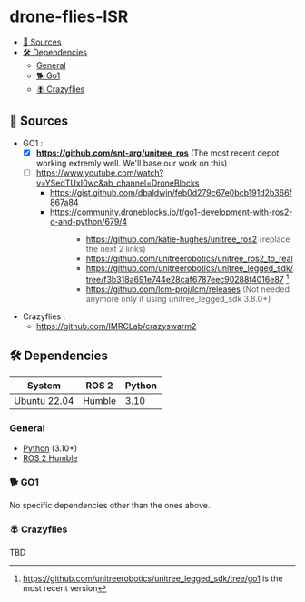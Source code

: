 # drone-flies-ISR

- [📰 Sources](#sources)
- [🛠️ Dependencies](#dependencies)
  - [General](#dependencies-general)
  - [🐕 Go1](#dependencies-go1)
  - [🪰 Crazyflies](#dependencies-flies)

## 📰 Sources <a id="sources"></a>

- GO1 :
  - [x] **https://github.com/snt-arg/unitree_ros** (The most recent depot working extremly well. We'll base our work on this)
  - [ ] https://www.youtube.com/watch?v=YSedTUxI0wc&ab_channel=DroneBlocks
    - https://gist.github.com/dbaldwin/feb0d279c67e0bcb191d2b366f867a84
    - https://community.droneblocks.io/t/go1-development-with-ros2-c-and-python/679/4
      > - https://github.com/katie-hughes/unitree_ros2 (replace the next 2 links)
      > - https://github.com/unitreerobotics/unitree_ros2_to_real
      > - https://github.com/unitreerobotics/unitree_legged_sdk/tree/f3b318a691e744e28caf6787eec90288f4016e87 [^1] 
      > - https://github.com/lcm-proj/lcm/releases (Not needed anymore only if using unitree_legged_sdk 3.8.0+)


[^1]: https://github.com/unitreerobotics/unitree_legged_sdk/tree/go1 is the most recent version

- Crazyflies :
  - https://github.com/IMRCLab/crazyswarm2

## 🛠️ Dependencies <a id="dependencies"></a>

| System | ROS 2 | Python |
| ------- | ------- | ------ |
| Ubuntu 22.04 | Humble | 3.10 |

### General <a id="dependencies-general"></a>

- [Python](https://www.python.org/) (3.10+)
- [ROS 2 Humble](https://docs.ros.org/en/humble/index.html)

### 🐕 GO1 <a id="dependencies-go1"></a>
No specific dependencies other than the ones above.

### 🪰 Crazyflies <a id="dependencies-flies"></a>
TBD